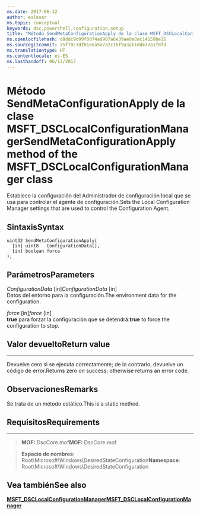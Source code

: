 ```yaml
---
ms.date: 2017-06-12
author: eslesar
ms.topic: conceptual
keywords: dsc,powershell,configuration,setup
title: "Método SendMetaConfigurationApply de la clase MSFT_DSCLocalConfigurationManager"
ms.openlocfilehash: d8ddc9d99f0d74ad907a6e39ae0e8ac14159be16
ms.sourcegitcommit: 75f70c7df01eea5e7a2c16f9a3ab1dd437a1f8fd
ms.translationtype: HT
ms.contentlocale: es-ES
ms.lasthandoff: 06/12/2017
---
```

# <a name="sendmetaconfigurationapply-method-of-the-msftdsclocalconfigurationmanager-class"></a><span data-ttu-id="c2bcb-103">Método SendMetaConfigurationApply de la clase MSFT_DSCLocalConfigurationManager</span><span class="sxs-lookup"><span data-stu-id="c2bcb-103">SendMetaConfigurationApply method of the MSFT_DSCLocalConfigurationManager class</span></span>

<span data-ttu-id="c2bcb-104">Establece la configuración del Administrador de configuración local que se usa para controlar el agente de configuración.</span><span class="sxs-lookup"><span data-stu-id="c2bcb-104">Sets the Local Configuration Manager settings that are used to control the Configuration Agent.</span></span>

<a name="syntax"></a><span data-ttu-id="c2bcb-105">Sintaxis</span><span class="sxs-lookup"><span data-stu-id="c2bcb-105">Syntax</span></span>
------

```mof
uint32 SendMetaConfigurationApply(
  [in] uint8   ConfigurationData[],
  [in] boolean force
);
```

<a name="parameters"></a><span data-ttu-id="c2bcb-106">Parámetros</span><span class="sxs-lookup"><span data-stu-id="c2bcb-106">Parameters</span></span>
----------

<span data-ttu-id="c2bcb-107">*ConfigurationData* \[in\]</span><span class="sxs-lookup"><span data-stu-id="c2bcb-107">*ConfigurationData* \[in\]</span></span>  
<span data-ttu-id="c2bcb-108">Datos del entorno para la configuración.</span><span class="sxs-lookup"><span data-stu-id="c2bcb-108">The environment data for the configuration.</span></span>

<span data-ttu-id="c2bcb-109">*force* \[in\]</span><span class="sxs-lookup"><span data-stu-id="c2bcb-109">*force* \[in\]</span></span>  
<span data-ttu-id="c2bcb-110">**true** para forzar la configuración que se detendrá.</span><span class="sxs-lookup"><span data-stu-id="c2bcb-110">**true** to force the configuration to stop.</span></span>

## <a name="return-value"></a><span data-ttu-id="c2bcb-111">Valor devuelto</span><span class="sxs-lookup"><span data-stu-id="c2bcb-111">Return value</span></span>
------------

<span data-ttu-id="c2bcb-112">Devuelve cero si se ejecuta correctamente; de lo contrario, devuelve un código de error.</span><span class="sxs-lookup"><span data-stu-id="c2bcb-112">Returns zero on success; otherwise returns an error code.</span></span>

## <a name="remarks"></a><span data-ttu-id="c2bcb-113">Observaciones</span><span class="sxs-lookup"><span data-stu-id="c2bcb-113">Remarks</span></span>

<span data-ttu-id="c2bcb-114">Se trata de un método estático.</span><span class="sxs-lookup"><span data-stu-id="c2bcb-114">This is a static method.</span></span>

## <a name="requirements"></a><span data-ttu-id="c2bcb-115">Requisitos</span><span class="sxs-lookup"><span data-stu-id="c2bcb-115">Requirements</span></span>
------------
><span data-ttu-id="c2bcb-116">**MOF:** DscCore.mof</span><span class="sxs-lookup"><span data-stu-id="c2bcb-116">**MOF:** DscCore.mof</span></span>

><span data-ttu-id="c2bcb-117">**Espacio de nombres**: Root\Microsoft\Windows\DesiredStateConfiguration</span><span class="sxs-lookup"><span data-stu-id="c2bcb-117">**Namespace**: Root\Microsoft\Windows\DesiredStateConfiguration</span></span>


## <a name="see-also"></a><span data-ttu-id="c2bcb-118">Vea también</span><span class="sxs-lookup"><span data-stu-id="c2bcb-118">See also</span></span>


[<span data-ttu-id="c2bcb-119">**MSFT_DSCLocalConfigurationManager**</span><span class="sxs-lookup"><span data-stu-id="c2bcb-119">**MSFT_DSCLocalConfigurationManager**</span></span>](msft-dsclocalconfigurationmanager.md)


 

 



